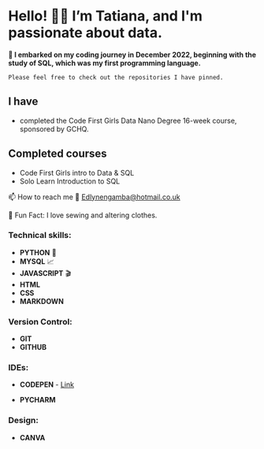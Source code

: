 # Hello! 👋🏾 I’m Tatiana, and I'm passionate about data. 

**🚀 I embarked on my coding journey in December 2022, beginning with the study of SQL, which was my first programming language.**

`Please feel free to check out the repositories I have pinned.`

## I have
* completed the Code First Girls Data Nano Degree 16-week course, sponsored by GCHQ.

## Completed courses
* Code First Girls intro to Data & SQL
* Solo Learn Introduction to SQL

📫 How to reach me 📧
Edlynengamba@hotmail.co.uk

🎉 Fun Fact: I love sewing and altering clothes.

### Technical skills:
* **PYTHON** :snake:
* **MYSQL**  📈
* **JAVASCRIPT** :clapper:
* **HTML**
* **CSS**
* **MARKDOWN**
  
### Version Control:
* **GIT**
* **GITHUB**

### IDEs:
* **CODEPEN** - [Link](https://codepen.io/TatianaNgamba)

* **PYCHARM**

### Design:
* **CANVA**


<!---
Tatiana-Ngamba/Tatiana-Ngamba is a ✨ special ✨ repository because its `README.md` (this file) appears on your GitHub profile.
You can click the Preview link to take a look at your changes.
--->
